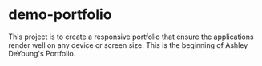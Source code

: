 # demo-portfolio

This project is to create a responsive portfolio that ensure the applications render well on any device or screen size. This is the beginning of Ashley DeYoung's Portfolio.